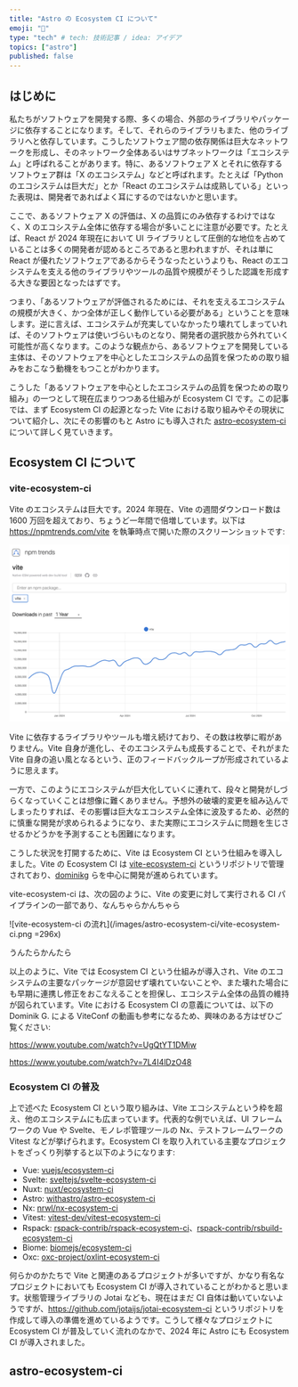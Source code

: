 ```yaml
---
title: "Astro の Ecosystem CI について"
emoji: "🪸"
type: "tech" # tech: 技術記事 / idea: アイデア
topics: ["astro"]
published: false
---
```


## はじめに

私たちがソフトウェアを開発する際、多くの場合、外部のライブラリやパッケージに依存することになります。そして、それらのライブラリもまた、他のライブラリへと依存しています。こうしたソフトウェア間の依存関係は巨大なネットワークを形成し、そのネットワーク全体あるいはサブネットワークは「エコシステム」と呼ばれることがあります。特に、あるソフトウェア X とそれに依存するソフトウェア群は「X のエコシステム」などと呼ばれます。たとえば「Python のエコシステムは巨大だ」とか「React のエコシステムは成熟している」といった表現は、開発者であればよく耳にするのではないかと思います。

ここで、あるソフトウェア X の評価は、X の品質にのみ依存するわけではなく、X のエコシステム全体に依存する場合が多いことに注意が必要です。たとえば、React が 2024 年現在において UI ライブラリとして圧倒的な地位を占めていることは多くの開発者が認めるところであると思われますが、それは単に React が優れたソフトウェアであるからそうなったというよりも、React のエコシステムを支える他のライブラリやツールの品質や規模がそうした認識を形成する大きな要因となったはずです。

つまり、「あるソフトウェアが評価されるためには、それを支えるエコシステムの規模が大きく、かつ全体が正しく動作している必要がある」ということを意味します。逆に言えば、エコシステムが充実していなかったり壊れてしまっていれば、そのソフトウェアは使いづらいものとなり、開発者の選択肢から外れていく可能性が高くなります。このような観点から、あるソフトウェアを開発している主体は、そのソフトウェアを中心としたエコシステムの品質を保つための取り組みをおこなう動機をもつことがわかります。

こうした「あるソフトウェアを中心としたエコシステムの品質を保つための取り組み」の一つとして現在広まりつつある仕組みが Ecosystem CI です。この記事では、まず Ecosystem CI の起源となった Vite における取り組みやその現状について紹介し、次にその影響のもと Astro にも導入された [astro-ecosystem-ci](https://github.com/withastro/astro-ecosystem-ci) について詳しく見ていきます。

## Ecosystem CI について

### vite-ecosystem-ci

Vite のエコシステムは巨大です。2024 年現在、Vite の週間ダウンロード数は 1600 万回を超えており、ちょうど一年間で倍増しています。以下は https://npmtrends.com/vite を執筆時点で開いた際のスクリーンショットです:

![Vite npm trends](/images/astro-ecosystem-ci/npm-trends-vite.png)

Vite に依存するライブラリやツールも増え続けており、その数は枚挙に暇がありません。Vite 自身が進化し、そのエコシステムも成長することで、それがまた Vite 自身の追い風となるという、正のフィードバックループが形成されているように思えます。

一方で、このようにエコシステムが巨大化していくに連れて、段々と開発がしづらくなっていくことは想像に難くありません。予想外の破壊的変更を組み込んでしまったりすれば、その影響は巨大なエコシステム全体に波及するため、必然的に慎重な開発が求められるようになり、また実際にエコシステムに問題を生じさせるかどうかを予測することも困難になります。

こうした状況を打開するために、Vite は Ecosystem CI という仕組みを導入しました。Vite の Ecosystem CI は [vite-ecosystem-ci](https://github.com/vitejs/vite-ecosystem-ci) というリポジトリで管理されており、[dominikg](https://github.com/dominikg) らを中心に開発が進められています。

vite-ecosystem-ci は、次の図のように、Vite の変更に対して実行される CI パイプラインの一部であり、なんちゃらかんちゃら

![vite-ecosystem-ci の流れ](/images/astro-ecosystem-ci/vite-ecosystem-ci.png =296x)

うんたらかんたら

以上のように、Vite では Ecosystem CI という仕組みが導入され、Vite のエコシステムの主要なパッケージが意図せず壊れていないことや、また壊れた場合にも早期に連携し修正をおこなえることを担保し、エコシステム全体の品質の維持が図られています。Vite における Ecosystem CI の意義については、以下の Dominik G. による ViteConf の動画も参考になるため、興味のある方はぜひご覧ください:

https://www.youtube.com/watch?v=UgQtYT1DMiw

https://www.youtube.com/watch?v=7L4I4lDzO48

### Ecosystem CI の普及

上で述べた Ecosystem CI という取り組みは、Vite エコシステムという枠を超え、他のエコシステムにも広まっています。代表的な例でいえば、UI フレームワークの Vue や Svelte、モノレポ管理ツールの Nx、テストフレームワークの Vitest などが挙げられます。Ecosystem CI を取り入れている主要なプロジェクトをざっくり列挙すると以下のようになります:

- Vue: [vuejs/ecosystem-ci](https://github.com/vuejs/ecosystem-ci)
- Svelte: [sveltejs/svelte-ecosystem-ci](https://github.com/sveltejs/svelte-ecosystem-ci)
- Nuxt: [nuxt/ecosystem-ci](https://github.com/nuxt/ecosystem-ci)
- Astro: [withastro/astro-ecosystem-ci](https://github.com/withastro/astro-ecosystem-ci)
- Nx: [nrwl/nx-ecosystem-ci](https://github.com/nrwl/nx-ecosystem-ci)
- Vitest: [vitest-dev/vitest-ecosystem-ci](https://github.com/vitest-dev/vitest-ecosystem-ci)
- Rspack: [rspack-contrib/rspack-ecosystem-ci](https://github.com/rspack-contrib/rspack-ecosystem-ci)、[rspack-contrib/rsbuild-ecosystem-ci](https://github.com/rspack-contrib/rsbuild-ecosystem-ci)
- Biome: [biomejs/ecosystem-ci](https://github.com/biomejs/ecosystem-ci)
- Oxc: [oxc-project/oxlint-ecosystem-ci](https://github.com/oxc-project/oxlint-ecosystem-ci)

何らかのかたちで Vite と関連のあるプロジェクトが多いですが、かなり有名なプロジェクトにおいても Ecosystem CI が導入されていることがわかると思います。状態管理ライブラリの Jotai なども、現在はまだ CI 自体は動いていないようですが、https://github.com/jotaijs/jotai-ecosystem-ci というリポジトリを作成して導入の準備を進めているようです。こうして様々なプロジェクトに Ecosystem CI が普及していく流れのなかで、2024 年に Astro にも Ecosystem CI が導入されました。

## astro-ecosystem-ci
